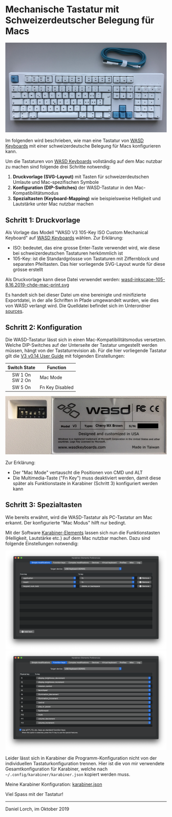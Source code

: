 Mechanische Tastatur mit Schweizerdeutscher Belegung für Macs
=============================================================

![WASD Mechanische Tastatur mit Scheizerdeutscher Belegung für Macs](images/wasd-chde-mac-lorch.jpg)

Im folgenden wird beschrieben, wie man eine Tastatur von [WASD Keyboards]
mit einer schweizerdeutsche Belegung für Macs konfigurieren kann.

Um die Tastaturen von [WASD Keyboards] vollständig auf dem Mac nutzbar zu machen
sind folgende drei Schritte notwendig:

1. **Druckvorlage (SVG-Layout)** mit Tasten für schweizerdeutschen Umlaute und
   Mac-spezifischen Symbole
2. **Konfiguration (DIP-Switches)** der WASD-Tastatur in den Mac-Kompatibilitätsmodus
3. **Spezialtasten (Keyboard-Mapping)** wie beispielsweise Helligkeit und Lautstärke
   unter Mac nutzbar machen

Schritt 1: Druckvorlage
-----------------------

Als Vorlage das Modell "WASD V3 105-Key ISO Custom Mechanical Keyboard"
auf [WASD Keyboards] wählen. Zur Erklärung:
* ISO: bedeutet, das eine grosse Enter-Taste verwendet wird, wie diese bei
  schweizerdeutschen Tastaturen herkömmlich ist 
* 105-Key: ist die Standardgrössse von Tastaturen mit Ziffernblock und separaten
  Pfeiltasten. Das hier vorliegende SVG-Layout wurde für diese grösse erstellt

Als Druckvorlage kann diese Datei verwendet werden: [wasd-inkscape-105-8.16.2019-chde-mac-print.svg](wasd-inkscape-105-8.16.2019-chde-mac-print.svg)

Es handelt sich bei dieser Datei um eine bereinigte und minifizierte Exportdatei, in der alle
Schriften in Pfade umgewandelt wurden, wie dies von WASD verlangt wird. Die Quelldatei
befindet sich im Unterordner [sources](sources/).

Schritt 2: Konfiguration
------------------------

Die WASD-Tastatur lässt sich in einen Mac-Kompatibilitätsmodus versetzen. Welche
DIP-Switches auf der Unterseite der Tastatur umgestellt werden müssen, hängt von der
Tastaturrevision ab. Für die hier vorliegende Tastatur gilt die [V3 v0.14 User Guide]
mit folgenden Einstellungen:

| Switch State          | Function        |
| :-------------------: | --------------- |
| SW 1 On<br />SW 2 On  | Mac Mode        |
| SW 5 On               | Fn Key Disabled |

![DIP Switch Configuration for WASD V3 v0.14](images/wasd-v3-chde-mac-dip-switches.jpg)

Zur Erklärung:
* Der "Mac Mode" vertauscht die Positionen von CMD und ALT
* Die Multimedia-Taste ("Fn Key") muss deaktiviert werden, damit diese später als
  Funktionstaste in Karabiner (Schritt 3) konfiguriert werden kann

Schritt 3: Spezialtasten
------------------------

Wie bereits erwähnt, wird die WASD-Tastatur als PC-Tastatur am Mac erkannt. Der konfigurierte
"Mac Modus" hilft nur bedingt.

Mit der Software [Karabiner-Elements] lassen sich nun die Funktionstasten (Helligkeit,
Lautstärke etc.) auf dem Mac nutzbar machen. Dazu sind folgende Einstellungen notwendig:

![WASD Karabiner Simple Modifications](images/wasd-chde-mac-karabiner-simple.png)
![WASD Karabiner Function Keys](images/wasd-chde-mac-karabiner-function.png)

Leider lässt sich in Karabiner die Programm-Konfiguration nicht von der individuellen
Tastaturkonfiguration trennen. Hier ist die von mir verwendete Gesamtkonfiguration für
Karabiner, welche nach `~/.config/karabiner/karabiner.json` kopiert werden muss.

Meine Karabiner Konfiguration: [karabiner.json](https://raw.githubusercontent.com/dlorch/mechanical-keyboard-swiss-layout-mac/master/karabiner.json)

Viel Spass mit der Tastatur!

---

Daniel Lorch, im Oktober 2019

[WASD Keyboards]: http://www.wasdkeyboards.com
[V3 v0.14 User Guide]: https://support.wasdkeyboards.com/hc/article_attachments/360038937633/V3_user_manual_FW_0.14.pdf
[Karabiner-Elements]: https://pqrs.org/osx/karabiner/
